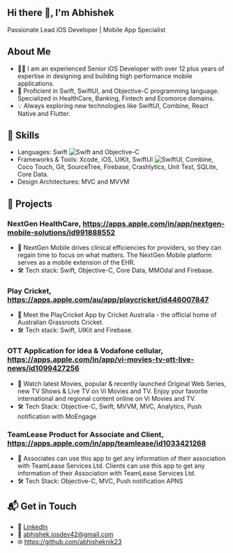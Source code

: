 ## Hi there 👋, I'm Abhishek
Passionate Lead iOS Developer | Mobile App Specialist 

## About Me
- 👨‍💻 I am an experienced Senior iOS Developer with over 12 plus years of expertise in designing and building high performance mobile applications.
- 🚀 Proficient in Swift, SwiftUI, and Objective-C programming language. Specialized in HealthCare, Banking, Fintech and Ecomorce domains.
- 💡 Always exploring new technologies like SwiftUI, Combine, React Native and Flutter.
  
## 🔧 Skills
- Languages: Swift ![Swift](https://img.shields.io/badge/Swift-FA7343?style=flat&logo=swift&logoColor=white) and Objective-C
- Frameworks & Tools: Xcode, iOS, UIKit, SwiftUI ![SwiftUI](https://img.shields.io/badge/SwiftUI-0078D7?style=flat&logo=swift&logoColor=white), Combine, Coco Touch, Git, SourceTree, Firebase, Crashlytics, Unit Test, SQLite, Core Data.
- Design Architectures: MVC and MVVM

## 📱 Projects
### NextGen HealthCare, https://apps.apple.com/in/app/nextgen-mobile-solutions/id991888552
- 🚀 NextGen Mobile drives clinical efficiencies for providers, so they can regain time to focus on what matters. The NextGen Mobile platform serves as a mobile extension of the EHR.
- 🛠️ Tech stack: Swift, Objective-C, Core Data, MMOdal and Firebase.

### Play Cricket, https://apps.apple.com/au/app/playcricket/id446007847
- 🚀 Meet the PlayCricket App by Cricket Australia - the official home of Australian Grassroots Cricket.
- 🛠️ Tech stack: Swift, UIKit and Firebase.

### OTT Application for idea & Vodafone cellular, https://apps.apple.com/in/app/vi-movies-tv-ott-live-news/id1099427256
- 🚀 Watch latest Movies, popular & recently launched Original Web Series, new TV Shows & Live TV on Vi Movies and TV. Enjoy your favorite international and regional content online on Vi Movies and TV.
- 🛠️ Tech Stack: Objective-C, Swift, MVVM, MVC, Analytics, Push notification with MoEngage

### TeamLease Product for Associate and Client, https://apps.apple.com/in/app/teamlease/id1033421268
- 🚀 Associates can use this app to get any information of their association with TeamLease Services Ltd. Clients can use this app to get any information of their Association with TeamLease Services Ltd.
- 🛠️ Tech Stack: Objective-C, MVC, Push notification APNS

## 📬 Get in Touch
- 💼 [LinkedIn](https://www.linkedin.com/in/abhishek-gupta-073a2823)
- 📧 abhishek.iosdev42@gmail.com
- 🌐 https://github.com/abhisheknik23

<!--
**abhisheknik23/abhisheknik23** is a ✨ _special_ ✨ repository because its `README.md` (this file) appears on your GitHub profile.

Here are some ideas to get you started:

- 🔭 I’m currently working on ...
- 🌱 I’m currently learning ...
- 👯 I’m looking to collaborate on ...
- 🤔 I’m looking for help with ...
- 💬 Ask me about ...
- 📫 How to reach me: ...
- 😄 Pronouns: ...
- ⚡ Fun fact: ...
-->
